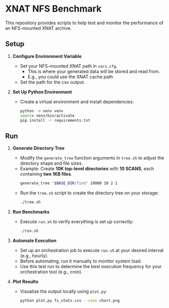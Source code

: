 # XNAT NFS Benchmark  

This repository provides scripts to help test and monitor the performance of an NFS-mounted XNAT archive.  

## Setup  

1. **Configure Environment Variable**  
   - Set your NFS-mounted XNAT path in `vars.cfg`. 
      - This is where your generated data will be stored and read from.
      - E.g., you could use the XNAT cache path
   - Set the path for the csv output.

2. **Set Up Python Environment**  
   - Create a virtual environment and install dependencies:  
     ```bash
     python -m venv venv
     source venv/bin/activate
     pip install -r requirements.txt
     ```  

## Run  

1. **Generate Directory Tree**  
   - Modify the `generate_tree` function arguments in `tree.sh` to adjust the directory shape and file sizes.  
   - Example: Create **10K top-level directories** with **10 SCANS**, each containing **two 1KB files**.
     ```bash
     generate_tree "$BASE_DIR/find" 10000 10 2 1
     ``` 
   - Run the `tree.sh` script to create the directory tree on your storage:  
     ```bash
     ./tree.sh
     ```    

2. **Run Benchmarks**  
   - Execute `run.sh` to verify everything is set up correctly:  
     ```bash
     ./run.sh
     ```  

3. **Automate Execution**  
   - Set up an orchestration job to execute `run.sh` at your desired interval (e.g., hourly).  
   - Before automating, run it manually to monitor system load.  
   - Use this test run to determine the best execution frequency for your orchestration tool (e.g., cron).  

4. **Plot Results**  
   - Visualize the output locally using `plot.py`:  
     ```bash
     python plot.py fs_stats.csv --save chart.png
     ```  
